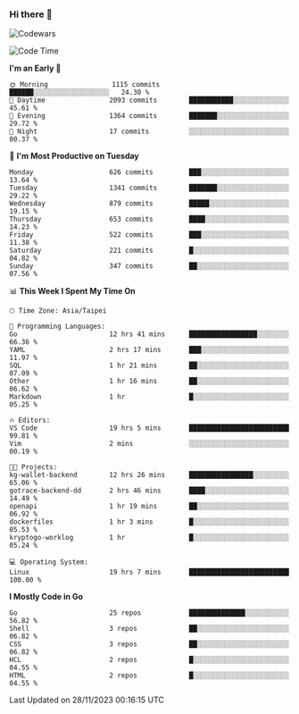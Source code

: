 ### Hi there 👋

![Codewars](https://www.codewars.com/users/omegaatt36/badges/small)

<!--START_SECTION:waka-->
![Code Time](http://img.shields.io/badge/Code%20Time-1%2C987%20hrs%2045%20mins-blue)

**I'm an Early 🐤** 

```text
🌞 Morning                1115 commits        ██████░░░░░░░░░░░░░░░░░░░   24.30 % 
🌆 Daytime                2093 commits        ███████████░░░░░░░░░░░░░░   45.61 % 
🌃 Evening                1364 commits        ███████░░░░░░░░░░░░░░░░░░   29.72 % 
🌙 Night                  17 commits          ░░░░░░░░░░░░░░░░░░░░░░░░░   00.37 % 
```
📅 **I'm Most Productive on Tuesday** 

```text
Monday                   626 commits         ███░░░░░░░░░░░░░░░░░░░░░░   13.64 % 
Tuesday                  1341 commits        ███████░░░░░░░░░░░░░░░░░░   29.22 % 
Wednesday                879 commits         █████░░░░░░░░░░░░░░░░░░░░   19.15 % 
Thursday                 653 commits         ████░░░░░░░░░░░░░░░░░░░░░   14.23 % 
Friday                   522 commits         ███░░░░░░░░░░░░░░░░░░░░░░   11.38 % 
Saturday                 221 commits         █░░░░░░░░░░░░░░░░░░░░░░░░   04.82 % 
Sunday                   347 commits         ██░░░░░░░░░░░░░░░░░░░░░░░   07.56 % 
```


📊 **This Week I Spent My Time On** 

```text
🕑︎ Time Zone: Asia/Taipei

💬 Programming Languages: 
Go                       12 hrs 41 mins      █████████████████░░░░░░░░   66.36 % 
YAML                     2 hrs 17 mins       ███░░░░░░░░░░░░░░░░░░░░░░   11.97 % 
SQL                      1 hr 21 mins        ██░░░░░░░░░░░░░░░░░░░░░░░   07.09 % 
Other                    1 hr 16 mins        ██░░░░░░░░░░░░░░░░░░░░░░░   06.62 % 
Markdown                 1 hr                █░░░░░░░░░░░░░░░░░░░░░░░░   05.25 % 

🔥 Editors: 
VS Code                  19 hrs 5 mins       █████████████████████████   99.81 % 
Vim                      2 mins              ░░░░░░░░░░░░░░░░░░░░░░░░░   00.19 % 

🐱‍💻 Projects: 
kg-wallet-backend        12 hrs 26 mins      ████████████████░░░░░░░░░   65.06 % 
gotrace-backend-dd       2 hrs 46 mins       ████░░░░░░░░░░░░░░░░░░░░░   14.49 % 
openapi                  1 hr 19 mins        ██░░░░░░░░░░░░░░░░░░░░░░░   06.92 % 
dockerfiles              1 hr 3 mins         █░░░░░░░░░░░░░░░░░░░░░░░░   05.53 % 
kryptogo-worklog         1 hr                █░░░░░░░░░░░░░░░░░░░░░░░░   05.24 % 

💻 Operating System: 
Linux                    19 hrs 7 mins       █████████████████████████   100.00 % 
```

**I Mostly Code in Go** 

```text
Go                       25 repos            ██████████████░░░░░░░░░░░   56.82 % 
Shell                    3 repos             ██░░░░░░░░░░░░░░░░░░░░░░░   06.82 % 
CSS                      3 repos             ██░░░░░░░░░░░░░░░░░░░░░░░   06.82 % 
HCL                      2 repos             █░░░░░░░░░░░░░░░░░░░░░░░░   04.55 % 
HTML                     2 repos             █░░░░░░░░░░░░░░░░░░░░░░░░   04.55 % 
```




 Last Updated on 28/11/2023 00:16:15 UTC
<!--END_SECTION:waka-->

<!--
**omegaatt36/omegaatt36** is a ✨ _special_ ✨ repository because its `README.md` (this file) appears on your GitHub profile.

Here are some ideas to get you started:

- 🔭 I’m currently working on ...
- 🌱 I’m currently learning ...
- 👯 I’m looking to collaborate on ...
- 🤔 I’m looking for help with ...
- 💬 Ask me about ...
- 📫 How to reach me: ...
- 😄 Pronouns: ...
- ⚡ Fun fact: ...
-->
